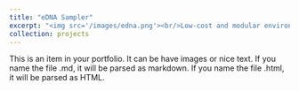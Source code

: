 ```yaml
---
title: "eDNA Sampler"
excerpt: "<img src='/images/edna.png'><br/>Low-cost and modular environmental DNA (eDNA) sampler that is readily deployable"
collection: projects
---
```


This is an item in your portfolio. It can be have images or nice text. If you name the file .md, it will be parsed as markdown. If you name the file .html, it will be parsed as HTML. 
